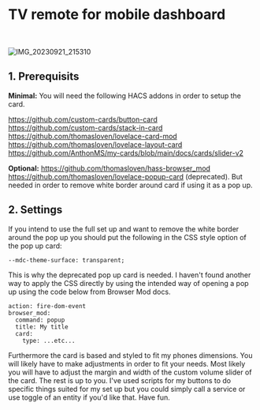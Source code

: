 <h1>TV remote for mobile dashboard</h1><br>

![IMG_20230921_215310](https://github.com/smeen89/Mobile-tv-remote/assets/106514124/ccbf6492-3e3e-481f-86c4-d90121ecff13)

<h2>1. Prerequisits</h2>
<b>Minimal:</b>
You will need the following HACS addons in order to setup the card.

https://github.com/custom-cards/button-card<br>
https://github.com/custom-cards/stack-in-card<br>
https://github.com/thomasloven/lovelace-card-mod<br>
https://github.com/thomasloven/lovelace-layout-card<br>
https://github.com/AnthonMS/my-cards/blob/main/docs/cards/slider-v2<br>

<b>Optional:</b>
https://github.com/thomasloven/hass-browser_mod<br>
https://github.com/thomasloven/lovelace-popup-card (deprecated). But needed in order to remove white border around card if using it as a pop up.<br>

<h2>2. Settings</h2>
If you intend to use the full set up and want to remove the white border around the pop up you should put the following in the CSS style option of the pop up card:

```
--mdc-theme-surface: transparent;
```
This is why the deprecated pop up card is needed. I haven't found another way to apply the CSS directly by using the intended way of opening a pop up using the code below from Browser Mod docs.

```
action: fire-dom-event
browser_mod:
  command: popup
  title: My title
  card:
    type: ...etc...
```

Furthermore the card is based and styled to fit my phones dimensions. You will likely have to make adjustments in order to fit your needs. Most likely you will have to adjust the margin and width of the custom volume slider of the card.
The rest is up to you. I've used scripts for my buttons to do specific things suited for my set up but you could simply call a service or use toggle of an entity if you'd like that. Have fun.
